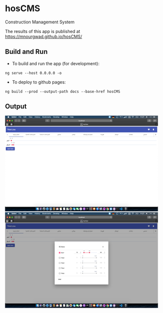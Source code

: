 # hosCMS
Construction Management System

 The results of this app is published at https://mnourgwad.github.io/hosCMS/

## Build and Run
* To build and run the app (for development):
```terminal
ng serve --host 0.0.0.0 -o
```

* To deploy to github pages:

```terminal
ng build --prod --output-path docs --base-href hosCMS
```

## Output

<img src="docs/screen1.png" alt="screen1">
<img src="docs/screen2.png" alt="screen2">